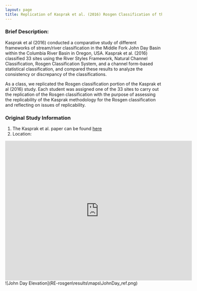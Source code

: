 ```yaml
---
layout: page
title: Replication of Kasprak et al. (2016) Rosgen Classification of the John Day River Basin, OR.
---
```


### Brief Description:

Kasprak et al (2016) conducted a comparative study of different frameworks of stream/river classification in the Middle Fork John Day Basin within the Columbia River Basin in Oregon, USA. Kasprak et al. (2016) classified 33 sites using the River Styles Framework, Natural Channel Classification, Rosgen Classification System, and a channel form-based statistical classification, and compared these results to analyze the consistency or discrepancy of the classifications. 

As a class, we replicated the Rosgen classification portion of the Kasprak et al (2016) study. Each student was assigned one of the 33 sites to carry out the replication of the Rosgen classification with the purpose of assessing the replicability of the Kasprak methodology for the Rosgen classification and reflecting on issues of replicability.

### Original Study Information
1. The Kasprak et al. paper can be found [here]( https://journals.plos.org/plosone/article?id=10.1371/journal.pone.0150293)
1. Location:
  <iframe src="https://www.google.com/maps/embed?pb=!1m18!1m12!1m3!1d2106.714922483661!2d-118.63522252777982!3d44.55537457668714!2m3!1f348.307307932543!2f76.60848507564342!3f0!3m2!1i1024!2i768!4f35!3m3!1m2!1s0x0%3A0x0!2zNDTCsDM5JzA2LjQiTiAxMTjCsDM5JzAyLjAiVw!5e1!3m2!1sen!2sus!4v1616619687933!5m2!1sen!2sus" width="600" height="450" style="border:0;" allowfullscreen="" loading="lazy"></iframe>
![John Day Elevation](RE-rosgen\results\maps\JohnDay_ref.png)
